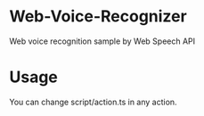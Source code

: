 # Web-Voice-Recognizer
Web voice recognition sample by Web Speech API

# Usage
You can change script/action.ts in any action.
